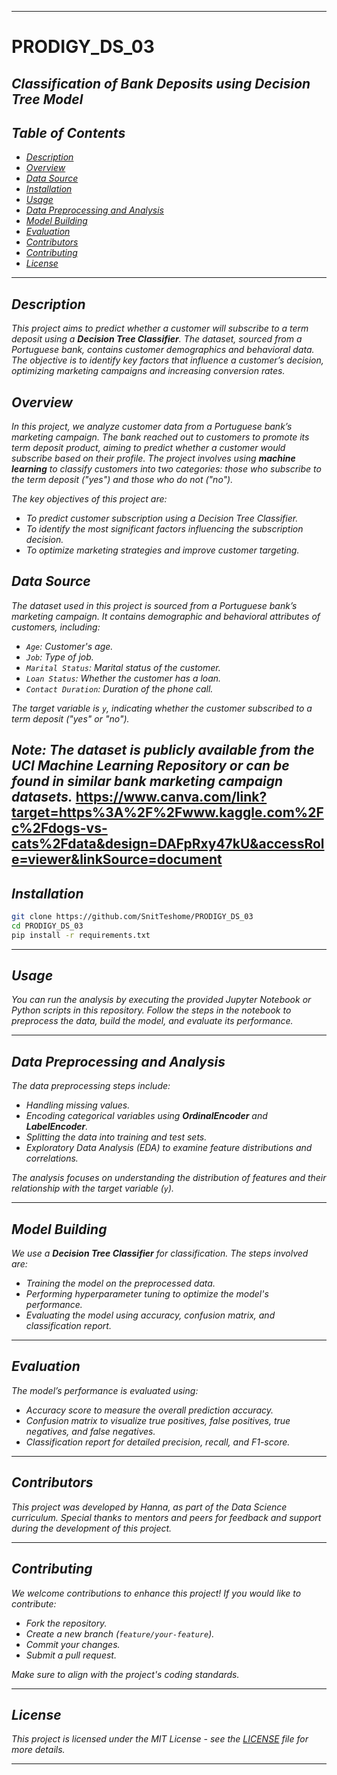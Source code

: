 
---

# **PRODIGY_DS_03**
## *Classification of Bank Deposits using Decision Tree Model*

## *Table of Contents*
- [*Description*](#description)
- [*Overview*](#overview)
- [*Data Source*](#data-source)
- [*Installation*](#installation)
- [*Usage*](#usage)
- [*Data Preprocessing and Analysis*](#data-preprocessing-and-analysis)
- [*Model Building*](#model-building)
- [*Evaluation*](#evaluation)
- [*Contributors*](#contributors)
- [*Contributing*](#contributing)
- [*License*](#license)

---

## *Description*
*This project aims to predict whether a customer will subscribe to a term deposit using a **Decision Tree Classifier**. The dataset, sourced from a Portuguese bank, contains customer demographics and behavioral data. The objective is to identify key factors that influence a customer’s decision, optimizing marketing campaigns and increasing conversion rates.*

## *Overview*
*In this project, we analyze customer data from a Portuguese bank’s marketing campaign. The bank reached out to customers to promote its term deposit product, aiming to predict whether a customer would subscribe based on their profile. The project involves using **machine learning** to classify customers into two categories: those who subscribe to the term deposit ("yes") and those who do not ("no").*

*The key objectives of this project are:*
- *To predict customer subscription using a Decision Tree Classifier.*
- *To identify the most significant factors influencing the subscription decision.*
- *To optimize marketing strategies and improve customer targeting.*

## *Data Source*
*The dataset used in this project is sourced from a Portuguese bank’s marketing campaign. It contains demographic and behavioral attributes of customers, including:*
- *`Age`: Customer's age.*
- *`Job`: Type of job.*
- *`Marital Status`: Marital status of the customer.*
- *`Loan Status`: Whether the customer has a loan.*
- *`Contact Duration`: Duration of the phone call.*

*The target variable is `y`, indicating whether the customer subscribed to a term deposit ("yes" or "no").*

*Note: The dataset is publicly available from the UCI Machine Learning Repository or can be found in similar bank marketing campaign datasets.*
https://www.canva.com/link?target=https%3A%2F%2Fwww.kaggle.com%2Fc%2Fdogs-vs-cats%2Fdata&design=DAFpRxy47kU&accessRole=viewer&linkSource=document
---

## *Installation*
```bash
git clone https://github.com/SnitTeshome/PRODIGY_DS_03
cd PRODIGY_DS_03
pip install -r requirements.txt
```

---

## *Usage*
*You can run the analysis by executing the provided Jupyter Notebook or Python scripts in this repository. Follow the steps in the notebook to preprocess the data, build the model, and evaluate its performance.*

---

## *Data Preprocessing and Analysis*
*The data preprocessing steps include:*
- *Handling missing values.*
- *Encoding categorical variables using **OrdinalEncoder** and **LabelEncoder**.*
- *Splitting the data into training and test sets.*
- *Exploratory Data Analysis (EDA) to examine feature distributions and correlations.*

*The analysis focuses on understanding the distribution of features and their relationship with the target variable (`y`).*

---

## *Model Building*
*We use a **Decision Tree Classifier** for classification. The steps involved are:*
- *Training the model on the preprocessed data.*
- *Performing hyperparameter tuning to optimize the model's performance.*
- *Evaluating the model using accuracy, confusion matrix, and classification report.*

---

## *Evaluation*
*The model’s performance is evaluated using:*
- *Accuracy score to measure the overall prediction accuracy.*
- *Confusion matrix to visualize true positives, false positives, true negatives, and false negatives.*
- *Classification report for detailed precision, recall, and F1-score.*

---

## *Contributors*
*This project was developed by Hanna, as part of the Data Science curriculum. Special thanks to mentors and peers for feedback and support during the development of this project.*

---

## *Contributing*
*We welcome contributions to enhance this project! If you would like to contribute:*
- *Fork the repository.*
- *Create a new branch (`feature/your-feature`).*
- *Commit your changes.*
- *Submit a pull request.*

*Make sure to align with the project's coding standards.*

---

## *License*
*This project is licensed under the MIT License - see the [LICENSE](LICENSE) file for more details.*

--- 
